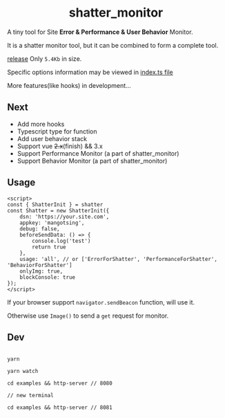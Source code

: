 <h1 align="center">shatter_monitor</h1>

A tiny tool for Site **Error & Performance & User Behavior** Monitor.

It is a shatter monitor tool, but it can be combined to form a complete tool.

[release](https://github.com/MangoTsing/shatter_monitor/blob/master/build/index.min.js) Only `5.4Kb` in size.

Specific options information may be viewed in [index.ts file](https://github.com/MangoTsing/shatter_monitor/blob/master/src/types/index.ts)

More features(like hooks) in development...

## Next

- Add more hooks
- Typescript type for function
- Add user behavior stack
- Support vue ~~2.x~~(finish) && 3.x
- Support Performance Monitor (a part of shatter_monitor)
- Support Behavior Monitor (a part of shatter_monitor)

## Usage

```
<script>
const { ShatterInit } = shatter
const Shatter = new ShatterInit({
    dsn: 'https://your.site.com',
    appkey: 'mangotsing',
    debug: false,
    beforeSendData: () => {
        console.log('test')
        return true
    },
    usage: 'all', // or ['ErrorForShatter', 'PerformanceForShatter', 'BehaviorForShatter']
    onlyImg: true,
    blockConsole: true
});
</script>
```

If your browser support `navigator.sendBeacon` function, will use it.

Otherwise use `Image()` to send a `get` request for monitor.

## Dev

```

yarn

yarn watch

cd examples && http-server // 8080

// new terminal

cd examples && http-server // 8081

```

